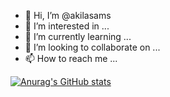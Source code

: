 - 👋 Hi, I’m @akilasams
- 👀 I’m interested in ...
- 🌱 I’m currently learning ...
- 💞️ I’m looking to collaborate on ...
- 📫 How to reach me ...

[![Anurag's GitHub stats](https://github-readme-stats.vercel.app/api?username=akilasams)](https://github.com/anuraghazra/github-readme-stats)

